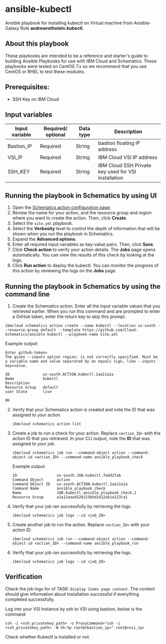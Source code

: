 # ansible-kubectl

Ansible playbook for installing kubectl on Virtual machine from Ansible-Galaxy Role **andrewrothstein.kubectl**.

## About this playbook

These playbooks are intended to be a reference and starter's guide to building Ansible Playbooks for use with IBM Cloud and Schematics. These playbooks were tested on CentOS 7.x so we recommend that you use CentOS or RHEL to test these modules.

## Prerequisites:

   - SSH Key on IBM Cloud

## Input variables

|Input variable|Required/ optional|Data type|Description|
|--|--|--|--|
|Bastion_IP|Required|String|bastion floating IP address|
|VSI_IP|Required|String|IBM Cloud VSI IP address|
|SSH_KEY|Required|String|IBM Cloud SSH Private key used for VSI installation|

## Running the playbook in Schematics by using UI

1. Open the [Schematics action configuration page](https://cloud.ibm.com/schematics/actions/create?name=kubectle&url=https://github.com/Cloud-Schematics/ansible-kubectl).
2. Review the name for your action, and the resource group and region where you want to create the action. Then, click **Create**.
3. Select the `site.yml` playbook.
4. Select the **Verbosity** level to control the depth of information that will be shown when you run the playbook in Schematics.
5. Expand the **Advanced options**.
6. Enter all required input variables as key-value pairs. Then, click **Save**.
7. Click **Check action** to verify your action details. The **Jobs** page opens automatically. You can view the results of this check by looking at the logs.
8. Click **Run action** to deploy the kubectl. You can monitor the progress of this action by reviewing the logs on the **Jobs** page.

## Running the playbook in Schematics by using the command line

 1. Create the Schematics action. Enter all the input variable values that you retrieved earlier. When you run this command and are prompted to enter a GitHub token, enter the return key to skip this prompt.
   ```
   ibmcloud schematics action create --name kubectl --location us-south --resource-group default --template https://github.com/Cloud-Schematics/ansible-kubectl --playbook-name site.yml
   ```

   Example output:
   ```
   Enter github-token>
   The given --inputs option region: is not correctly specified. Must be a variable name and value separated by an equals sign, like --inputs key=value.

   ID               us-south.ACTION.kubectl.1aa11a1a
   Name             kubectl
   Description
   Resource Group   default
   user State       live

   OK
   ```

2. Verify that your Schematics action is created and note the ID that was assigned to your action.
   ```
   ibmcloud schematics action list
   ```

3. Create a job to run a check for your action. Replace `<action_ID>` with the action ID that you retrieved. In your CLI output, note the **ID** that was assigned to your job.
   ```
   ibmcloud schematics job run --command-object action --command-object-id <action_ID> --command-name ansible_playbook_check
   ```

   Example output:
   ```
   ID                  us-south.JOB.kubectl.fedd2fab
   Command Object      action
   Command Object ID   us-south.ACTION.kubectl.1aa11a1a
   Command Name        ansible_playbook_check
   Name                JOB.kubectl.ansible_playbook_check.2
   Resource Group      a1a12aaad12b123bbd1d12ab1a123ca1
   ```

4. Verify that your job ran successfully by retrieving the logs.
   ```
   ibmcloud schematics job logs --id <job_ID>
   ```

5. Create another job to run the action. Replace `<action_ID>` with your action ID.
   ```
   ibmcloud schematics job run --command-object action --command-object-id <action_ID> --command-name ansible_playbook_run
   ```

6. Verify that your job ran successfully by retrieving the logs.
   ```
   ibmcloud schematics job logs --id <job_ID>

## Verification

Check the job logs for of TASK: `Display Index page content`. The content should give information about installation successful if everything completed successfully.

Log into your VSI Instance by ssh to VSI using bastion, below is the command
```
ssh -i <ssh_privatekey_path> -o ProxyCommand="ssh -i <ssh_privatekey_path> -W %h:%p root@<bastion_ip>" root@<vsi_ip>
```

Check whether Kubectl is installed or not.
